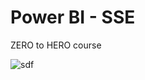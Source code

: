 # Power BI - SSE

ZERO to HERO course  

![sdf](https://github.com/user-attachments/assets/c9348b60-3634-4159-ae9c-0fb9cf46439a)
